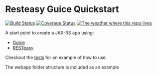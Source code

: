 # Resteasy Guice Quickstart
[![Build Status](https://travis-ci.org/JFL110/resteasy-guice-quickstart.svg?branch=master)](https://travis-ci.org/JFL110/resteasy-guice-quickstart) [![Coverage Status](https://coveralls.io/repos/github/JFL110/resteasy-guice-quickstart/badge.svg?branch=master)](https://coveralls.io/github/JFL110/resteasy-guice-quickstart?branch=master) [![The weather where this repo lives](https://test-project-space.appspot.com/img/location-weather/London_UK.svg)](https://github.com/JFL110/)


A start point to create a JAX-RS app using:
- [Guice](https://github.com/google/guice/wiki/GettingStarted)
- [RESTeasy](http://resteasy.jboss.org/)

Checkout the [tests](https://github.com/JFL110/resteasy-guice-quickstart/tree/master/src/test/java/org/jfl110/quickstart/example) for an example of how to use.

The webapp folder structure is included as an example
